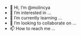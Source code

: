 - 👋 Hi, I’m @molincya
- 👀 I’m interested in ...
- 🌱 I’m currently learning ...
- 💞️ I’m looking to collaborate on ...
- 📫 How to reach me ...

<!---
molincya/molincya is a ✨ special ✨ repository because its `README.md` (this file) appears on your GitHub profile.
You can click the Preview link to take a look at your changes.
--->
